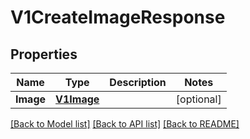 # V1CreateImageResponse

## Properties

Name | Type | Description | Notes
------------ | ------------- | ------------- | -------------
**Image** | [**V1Image**](v1Image.md) |  | [optional] 

[[Back to Model list]](../README.md#documentation-for-models) [[Back to API list]](../README.md#documentation-for-api-endpoints) [[Back to README]](../README.md)


